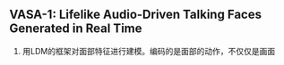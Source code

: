 ## VASA-1: Lifelike Audio-Driven Talking Faces Generated in Real Time
1. 用LDM的框架对面部特征进行建模。编码的是面部的动作，不仅仅是画面